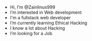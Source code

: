 - Hi, I’m @Zainlinux999
- I’m interested in Web development
- I'm a fullstack web developer
- I’m currently learning Ethical Hacking
- I know a lot about Hacking
- I’m looking for a Job

<!---
Zainlinux999/Zainlinux999 is a ✨ special ✨ repository because its `README.md` (this file) appears on your GitHub profile.
You can click the Preview link to take a look at your changes.
--->
